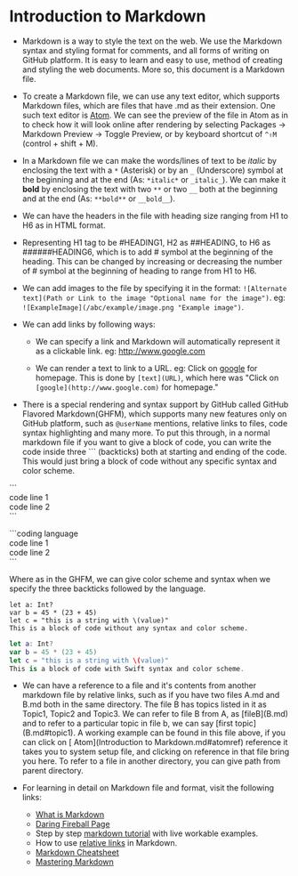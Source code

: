 # Introduction to Markdown

   * Markdown is a way to style the text on the web. We use the Markdown syntax and styling format for comments, and all forms of writing on GitHub platform. It is easy to learn and easy to use, method of creating and styling the web documents. More so, this document is a Markdown file.

   * <a name="atomref"> </a>To create a Markdown file, we can use any text editor, which supports Markdown files, which are files that have .md as their extension. One such text editor is [Atom](README.md#atom). We can see the preview of the file in Atom as in to check how it will look online after rendering by selecting Packages -> Markdown Preview -> Toggle Preview, or by keyboard shortcut of `^⇧M` (control + shift + M).

   * In a Markdown file we can make the words/lines of text to be *italic* by enclosing the text with a `*` (Asterisk) or by an `_` (Underscore) symbol at the beginning and at the end (As: `*italic*` or `_italic_`). We can make it **bold** by enclosing the text with two `**` or two `__` both at the beginning and at the end (As: `**bold**` or `__bold__`).

   * We can have the headers in the file with heading size ranging from H1 to H6 as in HTML format.

   * Representing H1 tag to be #HEADING1, H2 as ##HEADING, to H6 as ######HEADING6, which is to add # symbol at the beginning of the heading. This can be changed by increasing or decreasing the number of # symbol at the beginning of heading to range from H1 to H6.

   * We can add images to the file by specifying it in the format: `![Alternate text](Path or Link to the image "Optional name for the image")`. eg: `![ExampleImage](/abc/example/image.png "Example image")`.

   * We can add links by following ways:
     * We can specify a link and Markdown will automatically represent it as a clickable link. eg: http://www.google.com

     * We can render a text to link to a URL. eg: Click on  [google](http://www.google.com) for homepage. This is done by `[text](URL)`, which here was "Click on `[google](http://www.google.com)` for homepage."

* There is a special rendering and syntax support by GitHub called GitHub Flavored Markdown(GHFM), which supports many new features only on GitHub platform, such as `@userName` mentions, relative links to files, code syntax highlighting and many more. To put this through, in a normal markdown file if you want to give a block of code, you can write the code inside three \`\`\` (backticks) both at starting and ending of the code. This would just bring a block of code without any specific syntax and color scheme.

\`\`\`  
code line 1  
code line 2  
\`\`\`  

\`\`\`coding language  
code line 1  
code line 2  
\`\`\`  

Where as in the GHFM, we can give color scheme and syntax when we specify the three backticks followed by the language.  

```
let a: Int?
var b = 45 * (23 + 45)
let c = "this is a string with \(value)"
This is a block of code without any syntax and color scheme.
```  


```swift
let a: Int?
var b = 45 * (23 + 45)
let c = "this is a string with \(value)"
This is a block of code with Swift syntax and color scheme.
```

* We can have a reference to a file and it's contents from another markdown file by relative links, such as if you have two files A.md and B.md both in the same directory. The file B has topics listed in it as Topic1, Topic2 and Topic3. We can refer to file B from A, as \[fileB](B.md) and to refer to a particular topic in file b, we can say \[first topic](B.md#topic1). A working example can be found in this file above, if you can click on [  Atom](Introduction to Markdown.md#atomref) reference it takes you to system setup file, and clicking on reference in that file bring you here. To refer to a file in another directory, you can give path from parent directory.  

* For learning in detail on Markdown file and format, visit the following links:

   * [What is Markdown](http://whatismarkdown.com)
   * [Daring Fireball Page](http://daringfireball.net/projects/markdown/syntax)  
   * Step by step [markdown tutorial](http://www.markdowntutorial.com) with live workable examples.
   * How to use [relative links](https://github.com/blog/1395-relative-links-in-markup-files) in Markdown.
   * [Markdown Cheatsheet](https://github.com/adam-p/markdown-here/wiki/Markdown-Cheatsheet)
   * [Mastering Markdown](https://guides.github.com/features/mastering-markdown/)
